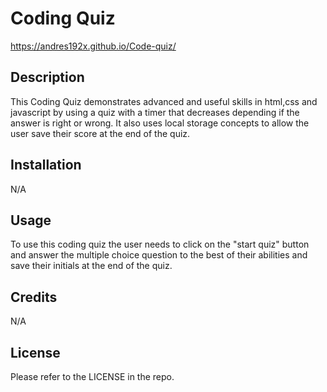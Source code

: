# Coding Quiz

https://andres192x.github.io/Code-quiz/

## Description

This Coding Quiz demonstrates advanced and useful skills in html,css and javascript by using a quiz with a timer that decreases depending if the answer is right or wrong. It also uses local storage concepts to allow the user save their score at the end of the quiz. 

## Installation

N/A

## Usage

To use this coding quiz the user needs to click on the "start quiz" button and answer the multiple choice question to the best of their abilities and save their initials at the end of the quiz.

## Credits

N/A

## License

Please refer to the LICENSE in the repo.